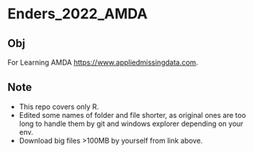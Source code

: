 # Enders_2022_AMDA
## Obj
For Learning AMDA https://www.appliedmissingdata.com. 
## Note
+ This repo covers only R.  
+ Edited some names of folder and file shorter, as original ones are too long to handle them by git and windows explorer depending on your env.
+ Download big files >100MB by yourself from link above.
